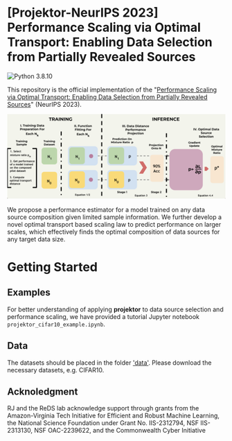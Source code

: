 # [Projektor-NeurIPS 2023] Performance Scaling via Optimal Transport: Enabling Data Selection from Partially Revealed Sources
![Python 3.8.10](https://img.shields.io/badge/python-3.8.10-DodgerBlue.svg?style=plastic)

This repository is the official implementation of the "[Performance Scaling via Optimal Transport: Enabling Data Selection from Partially Revealed Sources](https://arxiv.org/abs/2307.02460)" (NeurIPS 2023). 


![projektor](pipeline_projektor.png)


We propose a performance estimator for a model trained on any data source composition given limited sample information.
We further develop a novel optimal transport based scaling law to predict performance on larger scales, which effectively finds the optimal composition of data sources for
any target data size.





# Getting Started

                        
## Examples

For better understanding of applying **projektor** to data source selection and performance scaling, we have provided a tutorial Jupyter notebook `projektor_cifar10_example.ipynb`.

## Data

The datasets should be placed in the folder ['data'](data).
Please download the necessary datasets, e.g. CIFAR10.


## Acknoledgment

RJ and the ReDS lab acknowledge support through grants from the Amazon-Virginia Tech Initiative
for Efficient and Robust Machine Learning, the National Science Foundation under Grant No.
IIS-2312794, NSF IIS-2313130, NSF OAC-2239622, and the Commonwealth Cyber Initiative

